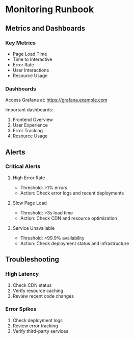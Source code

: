 # Monitoring Runbook

## Metrics and Dashboards

### Key Metrics
- Page Load Time
- Time to Interactive
- Error Rate
- User Interactions
- Resource Usage

### Dashboards
Access Grafana at: https://grafana.example.com

Important dashboards:
1. Frontend Overview
2. User Experience
3. Error Tracking
4. Resource Usage

## Alerts

### Critical Alerts
1. High Error Rate
   - Threshold: >1% errors
   - Action: Check error logs and recent deployments

2. Slow Page Load
   - Threshold: >3s load time
   - Action: Check CDN and resource optimization

3. Service Unavailable
   - Threshold: <99.9% availability
   - Action: Check deployment status and infrastructure

## Troubleshooting

### High Latency
1. Check CDN status
2. Verify resource caching
3. Review recent code changes

### Error Spikes
1. Check deployment logs
2. Review error tracking
3. Verify third-party services
